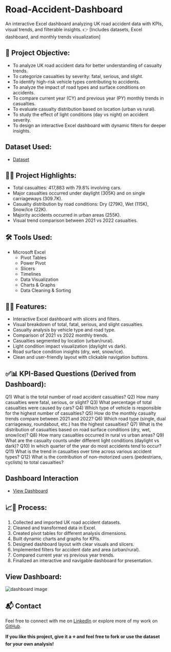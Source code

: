 # Road-Accident-Dashboard
An interactive Excel dashboard analyzing UK road accident data with KPIs, visual trends, and filterable insights. 
👉 [Includes datasets, Excel dashboard, and monthly trends visualization]

## 🎯 Project Objective:
- To analyze UK road accident data for better understanding of casualty trends.
- To categorize casualties by severity: fatal, serious, and slight.
- To identify high-risk vehicle types contributing to accidents.
- To analyze the impact of road types and surface conditions on accidents.
- To compare current year (CY) and previous year (PY) monthly trends in casualties.
- To evaluate casualty distribution based on location (urban vs rural).
- To study the effect of light conditions (day vs night) on accident severity.
- To design an interactive Excel dashboard with dynamic filters for deeper insights.

## Dataset Used:
- <a href="https://docs.google.com/spreadsheets/d/1R_uaoZL18nRbqC_MULVne90h3SdRbAyn/edit?gid=1319047066#gid=1319047066"> Dataset </a>

## 📌🌟 Project Highlights:
- Total casualties: 417,883 with 79.8% involving cars.
- Major casualties occurred under daylight (305K) and on single carriageways (309.7K).
- Casualty distribution by road conditions: Dry (279K), Wet (115K), Snow/Ice (22K).
- Majority accidents occurred in urban areas (255K).
- Visual trend comparison between 2021 vs 2022 casualties.

## 🛠️ Tools Used:
- Microsoft Excel  
  - Pivot Tables
  - Power Pivot
  - Slicers
  - Timelines
  - Data Visualization
  - Charts & Graphs  
  - Data Cleaning & Sorting  

## 🌟📂 Features:
- Interactive Excel dashboard with slicers and filters.
- Visual breakdown of total, fatal, serious, and slight casualties.
- Casualty analysis by vehicle type and road type.
- Comparison of 2021 vs 2022 monthly trends.
- Casualties segmented by location (urban/rural).
- Light condition impact visualization (daylight vs dark).
- Road surface condition insights (dry, wet, snow/ice).
- Clean and user-friendly layout with clickable navigation buttons.

## ✅📊 KPI-Based Questions (Derived from Dashboard):
Q1) What is the total number of road accident casualties?
Q2) How many casualties were fatal, serious, or slight?
Q3) What percentage of total casualties were caused by cars?
Q4) Which type of vehicle is responsible for the highest number of casualties?
Q5) How do the monthly casualty trends compare between 2021 and 2022?
Q6) Which road type (single, dual carriageway, roundabout, etc.) has the highest casualties?
Q7) What is the distribution of casualties based on road surface conditions (dry, wet, snow/ice)?
Q8) How many casualties occurred in rural vs urban areas?
Q9) What are the casualty counts under different light conditions (daylight vs dark)?
Q10) In which quarter of the year do most accidents tend to occur?
Q11) What is the trend in casualties over time across various accident types?
Q12) What is the contribution of non-motorized users (pedestrians, cyclists) to total casualties?
  
## Dashboard Interaction
- <a href="https://github.com/divyakm09/road-accident-dashboard-/blob/main/dashboard%20image.JPG"> View Dashboard <a>

## 📈🔄 Process:
1) Collected and imported UK road accident datasets.
2) Cleaned and transformed data in Excel.
3) Created pivot tables for different analysis dimensions.
4) Built dynamic charts and graphs for KPIs.
5) Designed dashboard layout with clear visuals and slicers.
6) Implemented filters for accident date and area (urban/rural).
7) Compared current year vs previous year trends.
8) Finalized an interactive and navigable dashboard for presentation.
   
## View Dashboard:
![dashboard image](https://github.com/user-attachments/assets/ebbc26a5-bcdf-4993-a4f2-595a79fe2eb5)


## 📬 Contact
Feel free to connect with me on [LinkedIn](www.linkedin.com/in/divyajain82) or explore more of my work on [GitHub](https://github.com/divyakm09).

**If you like this project, give it a ⭐ and feel free to fork or use the dataset for your own analysis!**
